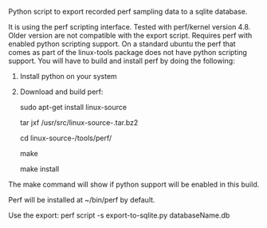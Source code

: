 Python script to export recorded perf sampling data to a sqlite database.

It is using the perf scripting interface.
Tested with perf/kernel version 4.8. Older version are not compatible with the export script.
Requires perf with enabled python scripting support.
On a standard ubuntu the perf that comes as part of the linux-tools package does
not have python scripting support.
You will have to build and install perf by doing the following:

1. Install python on your system
2. Download and build perf:

    sudo apt-get install linux-source

    tar jxf /usr/src/linux-source-<version>.tar.bz2

    cd linux-source-<version>/tools/perf/

    make

    make install

The make command will show if python support will be enabled in this build.

Perf will be installed at ~/bin/perf by default.

Use the export:
perf script -s export-to-sqlite.py databaseName.db


